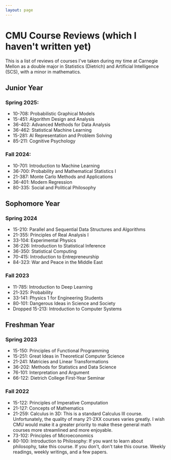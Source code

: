 ```yaml
---
layout: page
---
```


# CMU Course Reviews (which I haven't written yet)

This is a list of reviews of courses I've taken during my time at Carnegie Mellon as a double major in Statistics (Dietrich) and Artificial Intelligence (SCS), with a minor in mathematics. 

## Junior Year

### Spring 2025:

* 10-708: Probabilistic Graphical Models
* 15-451: Algorithm Design and Analysis
* 36-402: Advanced Methods for Data Analysis
* 36-462: Statistical Machine Learning
* 15-281: AI Representation and Problem Solving
* 85-211: Cognitive Psychology

### Fall 2024:

* 10-701: Introduction to Machine Learning
* 36-700: Probability and Mathematical Statistics I
* 21-387: Monte Carlo Methods and Applications
* 36-401: Modern Regression
* 80-335: Social and Political Philosophy

## Sophomore Year

### Spring 2024

* 15-210: Parallel and Sequential Data Structures and Algorithms
* 21-355: Principles of Real Analysis I
* 33-104: Experimental Physics
* 36-226: Introduction to Statistical Inference
* 36-350: Statistical Computing
* 70-415: Introduction to Entrepreneurship
* 84-323: War and Peace in the Middle East

### Fall 2023

* 11-785: Introduction to Deep Learning
* 21-325: Probability
* 33-141: Physics 1 for Engineering Students
* 80-101: Dangerous Ideas in Science and Society
* Dropped 15-213: Introduction to Computer Systems

## Freshman Year

### Spring 2023

* 15-150: Principles of Functional Programming
* 15-251: Great Ideas in Theoretical Computer Science
* 21-241: Matricies and Linear Transformations
* 36-202: Methods for Statistics and Data Science
* 76-101: Interpretation and Argument
* 66-122: Dietrich College First-Year Seminar

### Fall 2022

* 15-122: Principles of Imperative Computation
* 21-127: Concepts of Mathematics
* 21-259: Calculus in 3D: This is a standard Calculus III course. Unfortunately, the quality of many 21-2XX courses varies greatly. I wish CMU would make it a greater priority to make these general math courses more streamlined and more enjoyable.
* 73-102: Principles of Microeconomics
* 80-100: Introduction to Philosophy: If you want to learn about philosophy, take this course. If you don't, don't take this course. Weekly readings, weekly writings, and a few papers.


